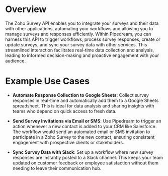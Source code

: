 # Overview

The Zoho Survey API enables you to integrate your surveys and their data with other applications, automating your workflows and allowing you to manage surveys and responses efficiently. Within Pipedream, you can harness this API to trigger workflows, process survey responses, create or update surveys, and sync your survey data with other services. This streamlined interaction facilitates real-time data collection and analysis, leading to informed decision-making and proactive engagement with your audience.

# Example Use Cases

- **Automate Response Collection to Google Sheets**: Collect survey responses in real-time and automatically add them to a Google Sheets spreadsheet. This is ideal for data analysis and sharing insights with teams who depend on quick access to fresh data.

- **Send Survey Invitations via Email or SMS**: Use Pipedream to trigger an action whenever a new contact is added to your CRM like Salesforce. The workflow would send an automated email or SMS invitation to participate in a Zoho Survey to the new contact, ensuring consistent engagement with prospective clients or stakeholders.

- **Sync Survey Data with Slack**: Set up a workflow where new survey responses are instantly posted to a Slack channel. This keeps your team updated on customer feedback or employee satisfaction without them needing to leave their communication hub.
